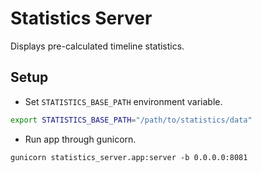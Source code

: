 # Statistics Server

Displays pre-calculated timeline statistics.

## Setup

- Set  `STATISTICS_BASE_PATH` environment variable.
```bash
export STATISTICS_BASE_PATH="/path/to/statistics/data"
```
- Run app through gunicorn.
```
gunicorn statistics_server.app:server -b 0.0.0.0:8081
```
